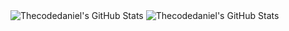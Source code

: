 <img src="https://github-readme-stats.vercel.app/api?username=Thecodedaniel&theme=tokyonight&show_icons=true&hide_border=true&count_private=true" alt="Thecodedaniel's GitHub Stats" />
<img src="https://streak-stats.demolab.com?user=Thecodedaniel&theme=tokyonight&hide_border=true" alt="Thecodedaniel's GitHub Stats" />







